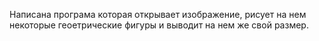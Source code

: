 Написана програма которая открывает изображение, рисует на нем некоторые геоетрические фигуры и выводит на нем же свой размер.
